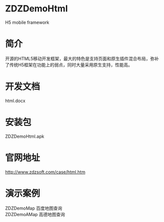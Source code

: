 # ZDZDemoHtml
H5 mobile framework<br/>

# 简介
开源的HTML5移动开发框架，最大的特色是支持页面和原生插件混合布局，弥补了传统H5框架在功能上的弱点，同时大量采用原生支持，性能高。<br/>

# 开发文档
html.docx<br/>

# 安装包
ZDZDemoHtml.apk<br/>

# 官网地址
http://www.zdzsoft.com/case/html.htm<br/>

# 演示案例
ZDZDemoMap  百度地图查询<br/>
ZDZDemoAMap 高德地图查询<br/>
